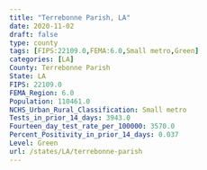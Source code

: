 ```yaml
---
title: "Terrebonne Parish, LA"
date: 2020-11-02
draft: false
type: county
tags: [FIPS:22109.0,FEMA:6.0,Small metro,Green]
categories: [LA]
County: Terrebonne Parish
State: LA
FIPS: 22109.0
FEMA_Region: 6.0
Population: 110461.0
NCHS_Urban_Rural_Classification: Small metro
Tests_in_prior_14_days: 3943.0
Fourteen_day_test_rate_per_100000: 3570.0
Percent_Positivity_in_prior_14_days: 0.037
Level: Green
url: /states/LA/terrebonne-parish
---
```



